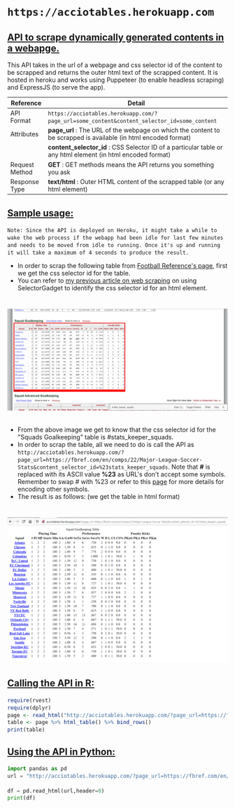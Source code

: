 # `https://acciotables.herokuapp.com`

## <ins>API to scrape dynamically generated contents in a webapge.</ins>

This API takes in the url of a webpage and css selector id of the content to be scrapped and returns the outer html text of the scrapped content. It is hosted in heroku and works using Puppeteer (to enable headless scraping) and ExpressJS (to serve the app). 


| Reference | Detail |
| - | - |
| API Format | `https://acciotables.herokuapp.com/?page_url=some_content&content_selector_id=some_content` |
| Attributes |  **page_url** : The URL of the webpage on which the content to be scrapped is available (in html encoded format)  |
|  | **content_selector_id** : CSS Selector ID of a particular table or any html element (in html encoded format)|
| Request Method | **GET** : GET methods means the API returns you something you ask |
| Response Type | **text/html** : Outer HTML content of the scrapped table (or any html element) |

## <ins> Sample usage:</ins>

`Note: Since the API is deployed on Heroku, it might take a while to wake the web process if the webapp had been idle for last few minutes and needs to be moved from idle to running. Once it's up and running it will take a maximum of 4 seconds to produce the result.`

* In order to scrap the following table from [Football Reference's page](https://fbref.com/en/comps/22/Major-League-Soccer-Stats), first we get the css selector id for the table. 
* You can refer to  [my previous article on web scraping](https://npranav10.github.io/blog/scraping_fbref_data.html) on using SelectorGadget to identify the css selector id for an html element.

# <p align="center"><img src="https://raw.githubusercontent.com/npranav10/npranav10.github.io/master/blog/scraping-fbref-data/selectorgadget.png" width="800" /></p>
* From the above image we get to know that the css selector id for the "Squads Goalkeeping" table is #stats_keeper_squads.
* In order to scrap the table, all we need to do is call the API as 
`http://acciotables.herokuapp.com/?page_url=https://fbref.com/en/comps/22/Major-League-Soccer-Stats&content_selector_id=%23stats_keeper_squads`.
 Note that **#** is replaced with its ASCII value **%23** as URL's don't accept some symbols. Remember to swap # with %23 or refer to this [page](https://krypted.com/utilities/html-encoding-reference/) for more details for encoding other symbols.
* The result is as follows: (we get the table in html format)
# <p align="center"><img src="https://raw.githubusercontent.com/npranav10/acciotables/master/accio.png" width="800" /></p>

## <ins> Calling the API in R:</ins>
```r
require(rvest)
require(dplyr)
page <- read_html("http://acciotables.herokuapp.com/?page_url=https://fbref.com/en/comps/22/Major-League-Soccer-Stats&content_selector_id=%23stats_keeper_squads")
table <- page %>% html_table() %>% bind_rows()
print(table)
```

## <ins> Using the API in Python:</ins>
```python
import pandas as pd
url = "http://acciotables.herokuapp.com/?page_url=https://fbref.com/en/comps/22/Major-League-Soccer-Stats&content_selector_id=%23stats_keeper_squads"

df = pd.read_html(url,header=0)
print(df)
```
